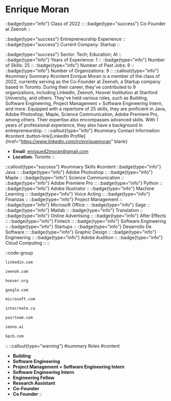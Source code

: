 # Enrique Moran
::badge{type="info"}
Class of 2022
::
::badge{type="success"}
Co-Founder at Zeenoh
::

::badge{type="success"}
Entrepreneurship Experience
::
::badge{type="success"}
Current Company: Startup
::

::badge{type="success"}
Sector: Tech; Education; AI
::
::badge{type="info"}
Years of Experience: 1
::
::badge{type="info"}
Number of Skills: 25
::
::badge{type="info"}
Number of Past Jobs: 8
::
::badge{type="info"}
Number of Organizations: 9
::
::callout{type="info"}
#summary
Summary
#content
Enrique Moran is a member of the class of 2022, currently serving as the Co-Founder at Zeenoh, a Startup company based in Toronto. During their career, they've contributed to 9 organizations, including LinkedIn, Zeenoh, Hoover Institution at Stanford University, and others. They've held various roles, such as Building, Software Engineering, Project Management + Software Engineering Intern, and more. Equipped with a repertoire of 25 skills, they are proficient in Java, Adobe Photoshop, Maple, Science Communication, Adobe Premiere Pro, among others. Their expertise also encompasses advanced skills. With 1 years of professional experience, they also have a background in entrepreneurship.
::
::callout{type="info"}
#summary
Contact Information
#content
:button-link[LinkedIn Profile]{href="https://www.linkedin.com/in/enriquemoran" blank}
- **Email**: enrique42moran@gmail.com
- **Location**: Toronto
::

::callout{type="success"}
#summary
Skills
#content
::badge{type="info"}
Java
::
::badge{type="info"}
Adobe Photoshop
::
::badge{type="info"}
Maple
::
::badge{type="info"}
Science Communication
::
::badge{type="info"}
Adobe Premiere Pro
::
::badge{type="info"}
Python
::
::badge{type="info"}
Adobe Illustrator
::
::badge{type="info"}
Machine Learning
::
::badge{type="info"}
Voice Acting
::
::badge{type="info"}
Finanzas
::
::badge{type="info"}
Project Management
::
::badge{type="info"}
Microsoft Office
::
::badge{type="info"}
Sage
::
::badge{type="info"}
Matlab
::
::badge{type="info"}
Translation
::
::badge{type="info"}
Online Advertising
::
::badge{type="info"}
After Effects
::
::badge{type="info"}
Fintech
::
::badge{type="info"}
Software Engineering
::
::badge{type="info"}
Startups
::
::badge{type="info"}
Desarrollo De Software
::
::badge{type="info"}
Graphic Design
::
::badge{type="info"}
Engineering
::
::badge{type="info"}
Adobe Audition
::
::badge{type="info"}
Cloud Computing
::
::

::code-group
```bash [LinkedIn]
linkedin.com
```
```bash [Zeenoh]
zeenoh.com
```
```bash [Hoover Institution at Stanford University]
hoover.org
```
```bash [Google]
google.com
```
```bash [Microsoft]
microsoft.com
```
```bash [Intecreate Software]
intecreate.ca
```
```bash [Pair Team]
pairteam.com
```
```bash [Zeeno]
zeeno.ai
```
```bash [Kleiner Perkins Caufield & Byers]
kpcb.com
```
::
::callout{type="warning"}
#summary
Roles
#content
- **Building**
- **Software Engineering**
- **Project Management + Software Engineering Intern**
- **Software Engineering Intern**
- **Engineering Fellow**
- **Research Assistant**
- **Co-Founder**
- **Co Founder**
::

